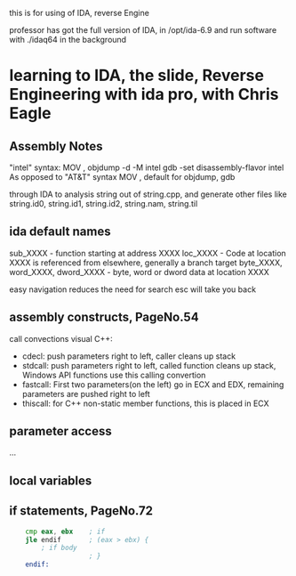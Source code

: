 this is for using of IDA, reverse Engine

professor has got the full version of IDA, in /opt/ida-6.9
and run software with ./idaq64 in the background

# learning to IDA, the slide, Reverse Engineering with ida pro, with Chris Eagle
## Assembly Notes
"intel" syntax: MOV <dest>, <src>
objdump -d -M intel <file>
gdb -set disassembly-flavor intel
As opposed to "AT&T" syntax
MOV <src>, <dest>
default for objdump, gdb

through IDA to analysis string out of string.cpp, and generate other files like
string.id0, string.id1, string.id2, string.nam, string.til

## ida default names
sub_XXXX - function starting at address XXXX
loc_XXXX - Code at location XXXX is referenced from elsewhere, generally a branch target
byte_XXXX, word_XXXX, dword_XXXX - byte, word or dword data at location XXXX

easy navigation reduces the need for search
esc will take you back

## assembly constructs, PageNo.54
call convections
visual C++:
- cdecl: push parameters right to left, caller cleans up stack
- stdcall: push parameters right to left, called function cleans up stack, Windows API functions use this calling convertion
- fastcall: First two parameters(on the left) go in ECX and EDX, remaining parameters are pushed right to left
- thiscall: for C++ non-static member functions, this is placed in ECX

## parameter access
...

## local variables

## if statements, PageNo.72
```asm
    cmp eax, ebx    ; if
    jle endif       ; (eax > ebx) {
        ; if body
                    ; }
    endif:
```
